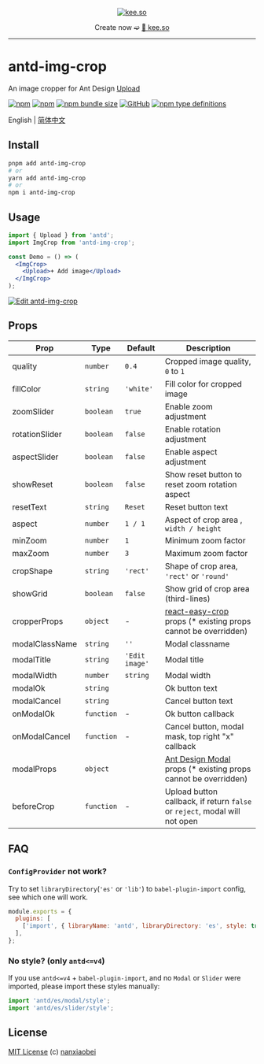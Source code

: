 <div align="center">
<p><a href="https://kee.so/" target="_blank"><img src="https://i.imgur.com/x5SRUoo.png" alt="kee.so" /></a></p>

Create now ➫ [🔗 kee.so](https://kee.so/)

</div>

---

# antd-img-crop

An image cropper for Ant Design [Upload](https://ant.design/components/upload/)

[![npm](https://img.shields.io/npm/v/antd-img-crop.svg?style=flat-square)](https://www.npmjs.com/package/antd-img-crop)
[![npm](https://img.shields.io/npm/dt/antd-img-crop?style=flat-square)](https://www.npmtrends.com/antd-img-crop)
[![npm bundle size](https://img.shields.io/bundlephobia/minzip/antd-img-crop?style=flat-square)](https://bundlephobia.com/result?p=antd-img-crop)
[![GitHub](https://img.shields.io/github/license/nanxiaobei/antd-img-crop?style=flat-square)](https://github.com/nanxiaobei/antd-img-crop/blob/main/LICENSE)
[![npm type definitions](https://img.shields.io/npm/types/typescript?style=flat-square)](https://github.com/nanxiaobei/antd-img-crop/blob/main/src/types.ts)

English | [简体中文](./README.zh-CN.md)

## Install

```sh
pnpm add antd-img-crop
# or
yarn add antd-img-crop
# or
npm i antd-img-crop
```

## Usage

```jsx harmony
import { Upload } from 'antd';
import ImgCrop from 'antd-img-crop';

const Demo = () => (
  <ImgCrop>
    <Upload>+ Add image</Upload>
  </ImgCrop>
);
```

[![Edit antd-img-crop](https://codesandbox.io/static/img/play-codesandbox.svg)](https://codesandbox.io/p/sandbox/antd-img-crop-5x4j3r)

## Props

| Prop           | Type       | Default        | Description                                                                |
| -------------- | ---------- | -------------- | -------------------------------------------------------------------------- |
| quality        | `number`   | `0.4`          | Cropped image quality, `0` to `1`                                          |
| fillColor      | `string`   | `'white'`      | Fill color for cropped image                                               |
| zoomSlider     | `boolean`  | `true`         | Enable zoom adjustment                                                     |
| rotationSlider | `boolean`  | `false`        | Enable rotation adjustment                                                 |
| aspectSlider   | `boolean`  | `false`        | Enable aspect adjustment                                                   |
| showReset      | `boolean`  | `false`        | Show reset button to reset zoom rotation aspect                            |
| resetText      | `string`   | `Reset`        | Reset button text                                                          |
| aspect         | `number`   | `1 / 1`        | Aspect of crop area , `width / height`                                     |
| minZoom        | `number`   | `1`            | Minimum zoom factor                                                        |
| maxZoom        | `number`   | `3`            | Maximum zoom factor                                                        |
| cropShape      | `string`   | `'rect'`       | Shape of crop area, `'rect'` or `'round'`                                  |
| showGrid       | `boolean`  | `false`        | Show grid of crop area (third-lines)                                       |
| cropperProps   | `object`   | -              | [react-easy-crop] props (\* existing props cannot be overridden)           |
| modalClassName | `string`   | `''`           | Modal classname                                                            |
| modalTitle     | `string`   | `'Edit image'` | Modal title                                                                |
| modalWidth     | `number`   | `string`       | Modal width                                                                |
| modalOk        | `string`   |                | Ok button text                                                             |
| modalCancel    | `string`   |                | Cancel button text                                                         |
| onModalOk      | `function` | -              | Ok button callback                                                         |
| onModalCancel  | `function` | -              | Cancel button, modal mask, top right "x" callback                          |
| modalProps     | `object`   |                | [Ant Design Modal] props (\* existing props cannot be overridden)          |
| beforeCrop     | `function` | -              | Upload button callback, if return `false` or `reject`, modal will not open |

## FAQ

### `ConfigProvider` not work?

Try to set `libraryDirectory`(`'es'` or `'lib'`) to `babel-plugin-import` config, see which one will work.

```js
module.exports = {
  plugins: [
    ['import', { libraryName: 'antd', libraryDirectory: 'es', style: true }],
  ],
};
```

### No style? (only `antd<=v4`)

If you use `antd<=v4` + `babel-plugin-import`, and no `Modal` or `Slider` were imported, please import these styles manually:

```js
import 'antd/es/modal/style';
import 'antd/es/slider/style';
```

## License

[MIT License](https://github.com/nanxiaobei/antd-img-crop/blob/main/LICENSE) (c) [nanxiaobei](https://lee.so/)

[react-easy-crop]: https://github.com/ricardo-ch/react-easy-crop#props
[Ant Design Modal]: https://ant.design/components/modal#api

